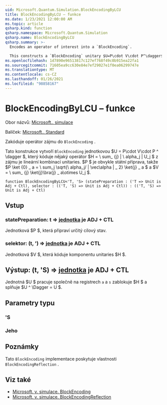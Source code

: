 ```yaml
---
uid: Microsoft.Quantum.Simulation.BlockEncodingByLCU
title: BlockEncodingByLCU – funkce
ms.date: 1/23/2021 12:00:00 AM
ms.topic: article
qsharp.kind: function
qsharp.namespace: Microsoft.Quantum.Simulation
qsharp.name: BlockEncodingByLCU
qsharp.summary: >-
  Encodes an operator of interest into a `BlockEncoding`.

  This constructs a `BlockEncoding` unitary $U=P\cdot V\cdot P^\dagger$ that encodes some operator $H=\sum_{j}|\alpha_j|U_j$ of interest that is a linear combination of unitaries. Typically, $P$ is a state preparation unitary such that $P\ket{0}\_a=\sum_j\sqrt{\alpha_j/\|\vec\alpha\|\_2}\ket{j}\_a$, and $V=\sum_{j}\ket{j}\bra{j}\_a\otimes U_j$.
ms.openlocfilehash: 1d7890e96513817c127ef768f49c0b915ea22fa1
ms.sourcegitcommit: 71605ea9cc630e84e7ef29027e1f0ea06299747e
ms.translationtype: MT
ms.contentlocale: cs-CZ
ms.lasthandoff: 01/26/2021
ms.locfileid: "98858167"
---
```

# <a name="blockencodingbylcu-function"></a>BlockEncodingByLCU – funkce

Obor názvů: [Microsoft.. simulace](xref:Microsoft.Quantum.Simulation)

Balíček: [Microsoft.. Standard](https://nuget.org/packages/Microsoft.Quantum.Standard)


Zakóduje operátor zájmu do `BlockEncoding` .

Tato konstrukce vytvoří `BlockEncoding` jednotkovou $U = P\cdot V\cdot P ^ \dagger $, který kóduje nějaký operátor $H = \ sum_ {j} | \ alpha_j | U_j $ z zájmu je lineární kombinací unitaries. $P $ je obvykle státní příprava, takže $P \ket {0} \_ a = \ sum_j \sqrt{\ alpha_j/ \| \vec\alpha \| \_ 2} \ket{j} \_ a $ a $V = \ sum_ {j} \ket{j}\bra{j} \_ a\otimes U_j $.

```qsharp
function BlockEncodingByLCU<'T, 'S> (statePreparation : ('T => Unit is Adj + Ctl), selector : (('T, 'S) => Unit is Adj + Ctl)) : (('T, 'S) => Unit is Adj + Ctl)
```


## <a name="input"></a>Vstup

### <a name="statepreparation--t--unit--is-adj--ctl"></a>statePreparation: t => [jednotka](xref:microsoft.quantum.lang-ref.unit)  je ADJ + CTL

Jednotková $P $, která připraví určitý cílový stav.


### <a name="selector--ts--unit--is-adj--ctl"></a>selektor: (t, ') => [jednotka](xref:microsoft.quantum.lang-ref.unit)  je ADJ + CTL

Jednotková $V $, která kóduje komponentu unitaries $H $.



## <a name="output--ts--unit--is-adj--ctl"></a>Výstup: (t, 'S) => [jednotka](xref:microsoft.quantum.lang-ref.unit)  je ADJ + CTL

Jednotná $U $ pracuje společně na registrech `a` a `s` zablokuje $H $ a splňuje $U ^ \Dagger = U $.

## <a name="type-parameters"></a>Parametry typu

### <a name="t"></a>'S


### <a name="s"></a>Jeho



## <a name="remarks"></a>Poznámky

Tato `BlockEncoding` implementace poskytuje vlastnosti `BlockEncodingReflection` .

## <a name="see-also"></a>Viz také

- [Microsoft. v. simulace. BlockEncoding](xref:Microsoft.Quantum.Simulation.BlockEncoding)
- [Microsoft. v. simulace. BlockEncodingReflection](xref:Microsoft.Quantum.Simulation.BlockEncodingReflection)